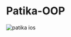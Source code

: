 # Patika-OOP
![patika ios](https://user-images.githubusercontent.com/55791965/231597655-cf62591b-042e-4150-80db-eecc29fec61b.png)

